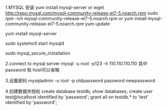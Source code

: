 1.MYSQL 安装
yum install mysql-server 
or 
wget http://repo.mysql.com/mysql-community-release-el7-5.noarch.rpm
sudo rpm -ivh mysql-community-release-el7-5.noarch.rpm
or 
yum install mysql-community-release-el7-5.noarch.rpm
yum update

yum install mysql-server


sudo systemctl start mysqld

sudo mysql_secure_installation


2.connect to mysql server
mysql  -u root -p123 -h 110.110.110.110
其中 password 和 host可以省略

3.设置密码
mysqladmin -u root -p oldpassword password newpassword


4.创建数据并授权
create database testdb;
show databases;
create user test@localhost identified by 'password';
grant all on testdb.* to 'test' identified by 'password';
 